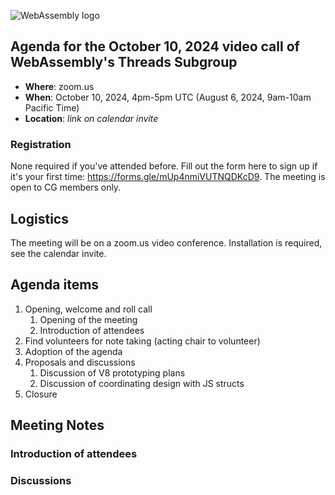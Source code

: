 ![WebAssembly logo](/images/WebAssembly.png)

## Agenda for the October 10, 2024 video call of WebAssembly's Threads Subgroup

- **Where**: zoom.us
- **When**: October 10, 2024, 4pm-5pm UTC (August 6, 2024, 9am-10am Pacific Time)
- **Location**: *link on calendar invite*

### Registration

None required if you've attended before. Fill out the form here to sign up if
it's your first time: https://forms.gle/mUp4nmiVUTNQDKcD9. The meeting is open
to CG members only.

## Logistics

The meeting will be on a zoom.us video conference.
Installation is required, see the calendar invite.

## Agenda items

1. Opening, welcome and roll call
    1. Opening of the meeting
    1. Introduction of attendees
1. Find volunteers for note taking (acting chair to volunteer)
1. Adoption of the agenda
1. Proposals and discussions
    1. Discussion of V8 prototyping plans
    1. Discussion of coordinating design with JS structs
1. Closure

## Meeting Notes

### Introduction of attendees

### Discussions
